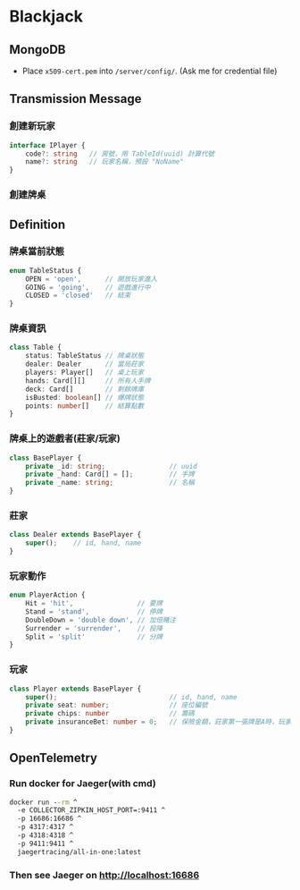# Blackjack

## MongoDB

- Place `x509-cert.pem` into `/server/config/`. (Ask me for credential file)

## Transmission Message

### 創建新玩家

```ts
interface IPlayer {
    code?: string   // 房號，用 TableId(uuid) 計算代號
    name?: string   // 玩家名稱，預設 "NoName"
}
```

### 創建牌桌


## Definition

### 牌桌當前狀態

```ts
enum TableStatus {
    OPEN = 'open',      // 開放玩家進入
    GOING = 'going',    // 遊戲進行中
    CLOSED = 'closed'   // 結束
}
```

### 牌桌資訊

```ts
class Table {
    status: TableStatus // 牌桌狀態
    dealer: Dealer      // 當局莊家
    players: Player[]   // 桌上玩家
    hands: Card[][]     // 所有人手牌
    deck: Card[]        // 剩餘牌庫
    isBusted: boolean[] // 爆牌狀態
    points: number[]    // 結算點數
}
```

### 牌桌上的遊戲者(莊家/玩家)

```ts
class BasePlayer {
    private _id: string;                // uuid
    private _hand: Card[] = [];         // 手牌
    private _name: string;              // 名稱
}
```

### 莊家

```ts
class Dealer extends BasePlayer {
    super();    // id, hand, name
}
```

### 玩家動作

```ts
enum PlayerAction {
    Hit = 'hit',                // 要牌
    Stand = 'stand',            // 停牌
    DoubleDown = 'double down', // 加倍賭注
    Surrender = 'surrender',    // 投降
    Split = 'split'             // 分牌
}
```

### 玩家

```ts
class Player extends BasePlayer {
    super();                            // id, hand, name
    private seat: number;               // 座位編號
    private chips: number               // 籌碼
    private insuranceBet: number = 0;   // 保險金額，莊家第一張牌是A時，玩家可選擇購買保險
}
```

## OpenTelemetry

### Run docker for Jaeger(with cmd)

```cmd
docker run --rm ^
  -e COLLECTOR_ZIPKIN_HOST_PORT=:9411 ^
  -p 16686:16686 ^
  -p 4317:4317 ^
  -p 4318:4318 ^
  -p 9411:9411 ^
  jaegertracing/all-in-one:latest
```

### Then see Jaeger on <http://localhost:16686>
